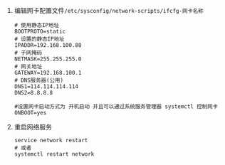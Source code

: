 1. 编辑网卡配置文件`/etc/sysconfig/network-scripts/ifcfg-网卡名称`

   ```
   # 使用静态IP地址
   BOOTPROTO=static
   # 设置的静态IP地址
   IPADDR=192.168.100.88
   # 子网掩码 
   NETMASK=255.255.255.0
   # 网关地址 
   GATEWAY=192.168.100.1
   # DNS服务器(公用)
   DNS1=114.114.114.114
   DNS2=8.8.8.8
   
   #设置网卡启动方式为 开机启动 并且可以通过系统服务管理器 systemctl 控制网卡
   ONBOOT=yes  
   ```

2. 重启网络服务

   ```
   service network restart
   # 或者
   systemctl restart network
   ```
